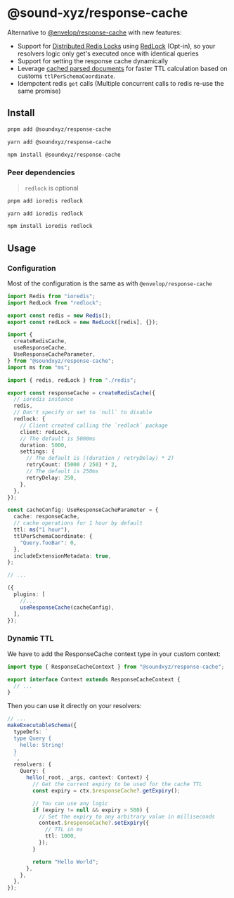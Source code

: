 # @sound-xyz/response-cache

Alternative to [@envelop/response-cache](https://www.envelop.dev/plugins/use-response-cache) with new features:

- Support for [Distributed Redis Locks](https://redis.io/docs/reference/patterns/distributed-locks/) using [RedLock](https://github.com/mike-marcacci/node-redlock) (Opt-in), so your resolvers logic only get's executed once with identical queries
- Support for setting the response cache dynamically
- Leverage [cached parsed documents](https://www.envelop.dev/plugins/use-parser-cache) for faster TTL calculation based on customs `ttlPerSchemaCoordinate`.
- Idempotent redis `get` calls (Multiple concurrent calls to redis re-use the same promise)

## Install

```sh
pnpm add @soundxyz/response-cache
```

```sh
yarn add @soundxyz/response-cache
```

```sh
npm install @soundxyz/response-cache
```

### Peer dependencies

> `redlock` is optional

```sh
pnpm add ioredis redlock
```

```sh
yarn add ioredis redlock
```

```sh
npm install ioredis redlock
```

## Usage

### Configuration

Most of the configuration is the same as with `@envelop/response-cache`

```ts
import Redis from "ioredis";
import RedLock from "redlock";

export const redis = new Redis();
export const redLock = new RedLock([redis], {});
```

```ts
import {
  createRedisCache,
  useResponseCache,
  UseResponseCacheParameter,
} from "@soundxyz/response-cache";
import ms from "ms";

import { redis, redLock } from "./redis";

export const responseCache = createRedisCache({
  // ioredis instance
  redis,
  // Don't specify or set to `null` to disable
  redlock: {
    // Client created calling the `redlock` package
    client: redLock,
    // The default is 5000ms
    duration: 5000,
    settings: {
      // The default is ((duration / retryDelay) * 2)
      retryCount: (5000 / 250) * 2,
      // The default is 250ms
      retryDelay: 250,
    },
  },
});

const cacheConfig: UseResponseCacheParameter = {
  cache: responseCache,
  // cache operations for 1 hour by default
  ttl: ms("1 hour"),
  ttlPerSchemaCoordinate: {
    "Query.fooBar": 0,
  },
  includeExtensionMetadata: true,
};

// ...

({
  plugins: [
    //...
    useResponseCache(cacheConfig),
  ],
});
```

### Dynamic TTL

We have to add the ResponseCache context type in your custom context:

```ts
import type { ResponseCacheContext } from "@soundxyz/response-cache";

export interface Context extends ResponseCacheContext {
  // ...
}
```

Then you can use it directly on your resolvers:

```ts
// ...
makeExecutableSchema({
  typeDefs: `
  type Query {
    hello: String!
  }
  `,
  resolvers: {
    Query: {
      hello(_root, _args, context: Context) {
        // Get the current expiry to be used for the cache TTL
        const expiry = ctx.$responseCache?.getExpiry();

        // You can use any logic
        if (expiry != null && expiry > 500) {
          // Set the expiry to any arbitrary value in milliseconds
          context.$responseCache?.setExpiry({
            // TTL in ms
            ttl: 1000,
          });
        }

        return "Hello World";
      },
    },
  },
});
```
